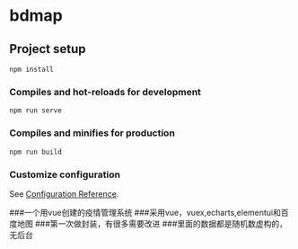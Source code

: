 # bdmap

## Project setup
```
npm install
```

### Compiles and hot-reloads for development
```
npm run serve
```

### Compiles and minifies for production
```
npm run build
```

### Customize configuration
See [Configuration Reference](https://cli.vuejs.org/config/).

###一个用vue创建的疫情管理系统
###采用vue，vuex,echarts,elementui和百度地图
###第一次做封装，有很多需要改进
###里面的数据都是随机数虚构的，无后台
